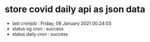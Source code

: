 # store covid daily api as json data

- last cronjob : Friday, 08 January 2021 00:24:03
- status og cron : success
- status daily cron : success
      
      